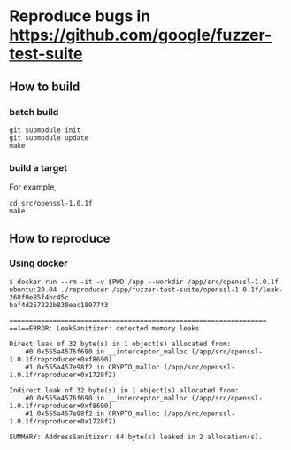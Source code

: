 Reproduce bugs in https://github.com/google/fuzzer-test-suite
====


How to build
----
### batch build
```shell
git submodule init
git submodule update
make
```

### build a target
For example, 

```shell
cd src/openssl-1.0.1f
make
```


How to reproduce
----
### Using docker
```
$ docker run --rm -it -v $PWD:/app --workdir /app/src/openssl-1.0.1f ubuntu:20.04 ./reproducer /app/fuzzer-test-suite/openssl-1.0.1f/leak-268f0e85f4bc45c
baf4d257222b830eac18977f3

=================================================================
==1==ERROR: LeakSanitizer: detected memory leaks

Direct leak of 32 byte(s) in 1 object(s) allocated from:
    #0 0x555a4576f690 in __interceptor_malloc (/app/src/openssl-1.0.1f/reproducer+0xf8690)
    #1 0x555a457e98f2 in CRYPTO_malloc (/app/src/openssl-1.0.1f/reproducer+0x1728f2)

Indirect leak of 32 byte(s) in 1 object(s) allocated from:
    #0 0x555a4576f690 in __interceptor_malloc (/app/src/openssl-1.0.1f/reproducer+0xf8690)
    #1 0x555a457e98f2 in CRYPTO_malloc (/app/src/openssl-1.0.1f/reproducer+0x1728f2)

SUMMARY: AddressSanitizer: 64 byte(s) leaked in 2 allocation(s).
```